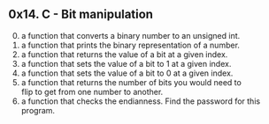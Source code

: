 ## 0x14. C - Bit manipulation
0. a function that converts a binary number to an unsigned int.
1. a function that prints the binary representation of a number.
2. a function that returns the value of a bit at a given index.
3. a function that sets the value of a bit to 1 at a given index.
4. a function that sets the value of a bit to 0 at a given index.
5. a function that returns the number of bits you would need to\
	 flip to get from one number to another.
6. a function that checks the endianness.
Find the password for this program.
